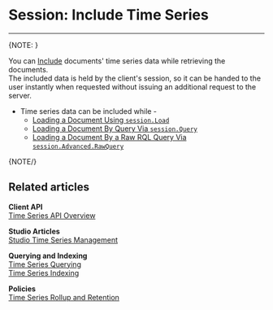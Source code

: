 ﻿# Session: Include Time Series

---

{NOTE: }

You can [Include](../../../../../client-api/session/loading-entities#load-with-includes) 
documents' time series data while retrieving the documents.  
The included data is held by the client's session, so it can 
be handed to the user instantly when requested without issuing 
an additional request to the server.  

* Time series data can be included while -  
   * [Loading a Document Using `session.Load`](../../../../../document-extensions/timeseries/client-api/session/include/with-session-load)  
   * [Loading a Document By Query Via `session.Query`](../../../../../document-extensions/timeseries/client-api/session/include/with-session-query)  
   * [Loading a Document By a Raw RQL Query Via `session.Advanced.RawQuery`](../../../../../document-extensions/timeseries/client-api/session/include/with-raw-queries)  

{NOTE/}

## Related articles

**Client API**  
[Time Series API Overview](../../../../../document-extensions/timeseries/client-api/overview)  

**Studio Articles**  
[Studio Time Series Management](../../../../../studio/database/document-extensions/time-series)  

**Querying and Indexing**  
[Time Series Querying](../../../../../document-extensions/timeseries/querying/overview-and-syntax)  
[Time Series Indexing](../../../../../document-extensions/timeseries/indexing)  

**Policies**  
[Time Series Rollup and Retention](../../../../../document-extensions/timeseries/rollup-and-retention)  
